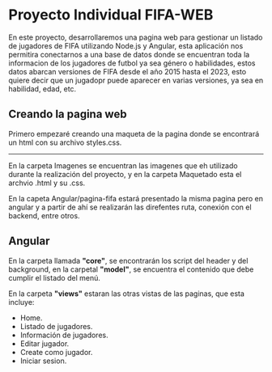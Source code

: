 # Proyecto Individual FIFA-WEB

En este proyecto, desarrollaremos una pagina web para gestionar un listado de jugadores de FIFA utilizando Node.js y Angular, esta aplicación nos permitira conectarnos a una base de datos donde se encuentran toda la informacion de los jugadores de futbol ya sea género o habilidades, estos datos abarcan versiones de FIFA desde el año 2015 hasta el 2023, esto quiere decir que un jugadopr puede aparecer en varias versiones, ya sea en habilidad, edad, etc.

## Creando la pagina web

Primero empezaré creando una maqueta de la pagina donde se encontrará un html con su archivo styles.css.

---

En la carpeta Imagenes se encuentran las imagenes que eh utilizado durante la realización del proyecto, y en la carpeta Maquetado esta el archvio .html y su .css.

En la capeta Angular/pagina-fifa estará presentado la misma pagina pero en angular y a partir de ahí se realizarán las direfentes ruta, conexión con el backend, entre otros.

## Angular

En la carpeta llamada **"core"**, se encontrarán los script del header y del background, en la carpetal **"model"**, se encuentra el
contenido que debe cumplir el listado del menú.

En la carpeta **"views"** estaran las otras vistas de las paginas, que esta incluye:

- Home.
- Listado de jugadores.
- Información de jugadores.
- Editar jugador.
- Create como jugador.
- Iniciar sesion.
